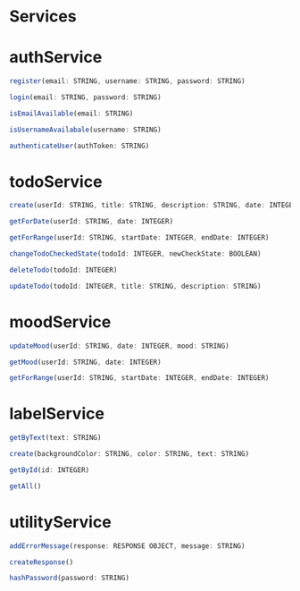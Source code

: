# Services

# authService
```js
register(email: STRING, username: STRING, password: STRING)
```

```js
login(email: STRING, password: STRING)
```

```js
isEmailAvailable(email: STRING)
```

```js
isUsernameAvailabale(username: STRING)
```

```js
authenticateUser(authToken: STRING)
```

# todoService
```js
create(userId: STRING, title: STRING, description: STRING, date: INTEGER, labelText: STRING)
```

```js
getForDate(userId: STRING, date: INTEGER)
```

```js
getForRange(userId: STRING, startDate: INTEGER, endDate: INTEGER)
```

```js
changeTodoCheckedState(todoId: INTEGER, newCheckState: BOOLEAN)
```

```js
deleteTodo(todoId: INTEGER)
```

```js
updateTodo(todoId: INTEGER, title: STRING, description: STRING)
```

# moodService
```js
updateMood(userId: STRING, date: INTEGER, mood: STRING)
```

```js
getMood(userId: STRING, date: INTEGER)
```

```js
getForRange(userId: STRING, startDate: INTEGER, endDate: INTEGER)
```

# labelService
```js
getByText(text: STRING)
```

```js
create(backgroundColor: STRING, color: STRING, text: STRING)
```

```js
getById(id: INTEGER)
```

```js
getAll()
```

# utilityService
```js
addErrorMessage(response: RESPONSE OBJECT, message: STRING)
```

```js
createResponse()
```

```js
hashPassword(password: STRING)
```